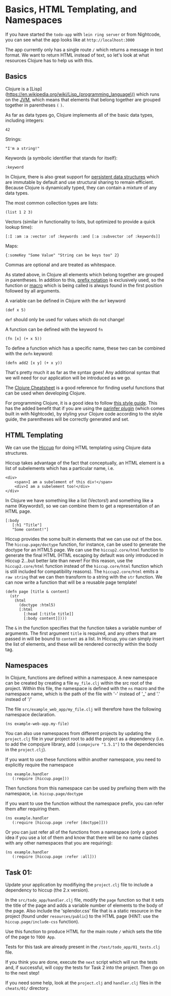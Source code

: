 # Basics, HTML Templating, and  Namespaces

If you have started the `todo-app` with `lein ring server` or from Nightcode, you can see what the app looks like at `http://localhost:3000`

The app currently only has a single route `/` which returns a message in text format. We want to return HTML instead of text, so let's look at what resources Clojure has to help us with this.

## Basics

Clojure is a [Lisp](https://en.wikipedia.org/wiki/Lisp_(programming_language\)) which runs on the [JVM](https://en.wikipedia.org/wiki/Java_virtual_machine), which means that elements that belong together are grouped together in parentheses `(` `)`.

As far as data types go, Clojure implements all of the basic data types, including integers:

    42

Strings:

    "I'm a string!"

Keywords (a symbolic identifier that stands for itself):

    :keyword

In Clojure, there is also great support for [persistent data structures](https://en.wikipedia.org/wiki/Persistent_data_structure) which are immutable by default and use structural sharing to remain efficient. Because Clojure is dynamically typed, they can contain a mixture of any data types. 

The most common collection types are lists: 

    (list 1 2 3)

Vectors (similar in functionality to lists, but optimized to provide a quick lookup time):

    [:I :am :a :vector :of :keywords :and [:a :subvector :of :keywords]]

Maps:

    {:someKey "Some Value" "String can be keys too" 2}

Commas are optional and are treated as whitespace.

As stated above, in Clojure all elements which belong together are grouped in parentheses. In addition to this, [prefix notation](https://en.wikipedia.org/wiki/Polish_notation) is exclusively used, so the function or [macro](https://clojure.org/reference/macros) which is being called is always found in the first position followed by all arguments.

A variable can be defined in Clojure with the `def` keyword

    (def x 5)

`def` should only be used for values which do not change!

A function can be defined with the keyword `fn`

    (fn [x] (+ x 5))

To define a function which has a specific name, these two can be combined with the `defn` keyword:

    (defn add2 [x y] (+ x y))

That's pretty much it as far as the syntax goes! Any additional syntax that we will need for our application will be introduced as we go.

The [Clojure Cheatsheet](https://clojure.org/api/cheatsheet) is a good reference for finding useful functions that can be used when developing Clojure.

For programming Clojure, it is a good idea to follow [this style guide](https://github.com/bbatsov/clojure-style-guide). This has the added benefit that if you are using the [parinfer plugin](https://shaunlebron.github.io/parinfer/) (which comes built in with Nightcode), by styling your Clojure code according to the style guide, the parentheses will be correctly generated and set.

## HTML Templating

We can use the [Hiccup](https://github.com/weavejester/hiccup) for doing HTML templating using Clojure data structures.

Hiccup takes advantage of the fact that conceptually, an HTML element is a list of subelements which has a particular name, i.e.

    <div>
        <span>I am a subelement of this div!</span>
        <div>I am a subelement too!</div>
    </div>

In Clojure we have something like a list (Vectors!) and something like a name (Keywords!), so we can combine them to get a representation of an HTML page.

    [:body
       [:h1 "Title"]
       "Some content!"]

Hiccup provides the some built in elements that we can use out of the box. The `hiccup.page/doctype` function, for instance, can be used to generate the doctype for an HTML5 page. We can use the `hiccup2.core/html` function to generate the final HTML (HTML escaping by default was only introduced in Hiccup 2...but better late than never! For this reason, use the `hiccup2.core/html` function instead of the `hiccup.core/html` function which is still included for compatibility reasons). The `hiccup2.core/html` emits a `raw string` that we can then transform to a string with the `str` function.  We can now write a function that will be a reusable page template!

    (defn page [title & content]
      (str
        (html
          (doctype :html5)
          [:html
            [:head [:title title]]
            [:body content]])))

The `&` in the function specifies that the function takes a variable number of arguments. The first argument `title` is required, and any others that are passed in will be bound to `content` as a list. In Hiccup, you can simply insert the list of elements, and these will be rendered correctly within the body tag.

## Namespaces

In Clojure, functions are defined within a namespace. A new namespace can be created by creating a file `my_file.clj` within the src root of the project. Within this file, the namespace is defined with the `ns` macro and the namespace name, which is the path of the file with '-' instead of '\_' and '.' instead of '/'

The file `src/example_web_app/my_file.clj` will therefore have the following namespace declaration.

    (ns example-web-app.my-file)

You can also use namespaces from different projects by updating the `project.clj` file in your project root to add the project as a dependency (i.e. to add the compojure library, add `[compojure "1.5.1"]` to the dependencies in the `project.clj`).

If you want to use these functions within another namespace, you need to explicitly require the namespace

    (ns example.handler
       (:require [hiccup.page]))

Then functions from this namespace can be used by prefixing them with the namespace, i.e. `hiccup.page/doctype`

If you want to use the function without the namespace prefix, you can refer them after requiring them.

    (ns example.handler
       (:require [hiccup.page :refer [doctype]]))

Or you can just refer all of the functions from a namespace (only a good idea if you use a lot of them and know that there will be no name clashes with any other namespaces that you are requiring):

    (ns example.handler
       (:require [hiccup.page :refer :all]))

## Task 01:

Update your application by modifiying the `project.clj` file to include a dependency to hiccup (the 2.x version).

In the `src/todo_app/handler.clj` file, modify the `page` function so that it sets the title of the page and adds a variable number of elements to the body of the page. Also include the 'splendor.css' file that is a static resource in the project (found under `resources/public`) to the HTML page (HINT: use the `hiccup.page/include-css` function).

Use this function to produce HTML for the main route `/` which sets the title of the page to `TODO App`.

Tests for this task are already present in the `/test/todo_app/01_tests.clj` file. 

If you think you are done, execute the `next` script which will run the tests and, if successful, will copy the tests for Task 2 into the project. Then go on to the next step!

If you need some help, look at the `project.clj` and `handler.clj` files in the `cheats/01/` directory.
